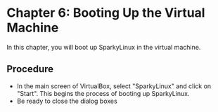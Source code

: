 # Chapter 6: Booting Up the Virtual Machine

In this chapter, you will boot up SparkyLinux in the virtual machine.

## Procedure
* In the main screen of VirtualBox, select "SparkyLinux" and click on "Start".  This begins the process of booting up SparkyLinux.
* Be ready to close the dialog boxes
